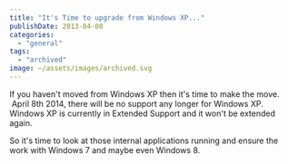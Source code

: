 ```yaml
---
title: "It's Time to upgrade from Windows XP..."
publishDate: 2013-04-08
categories: 
  - "general"
tags:
  - "archived"
image: ~/assets/images/archived.svg
---
```


If you haven't moved from Windows XP then it's time to make the move.  April 8th 2014, there will be no support any longer for Windows XP.   Windows XP is currently in Extended Support and it won't be extended again.

So it's time to look at those internal applications running and ensure the work with Windows 7 and maybe even Windows 8.
